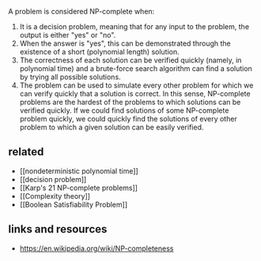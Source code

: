 A problem is considered NP-complete when:

1. It is a decision problem, meaning that for any input to the problem, the output is either "yes" or "no".
2. When the answer is "yes", this can be demonstrated through the existence of a short (polynomial length) solution.
3. The correctness of each solution can be verified quickly (namely, in polynomial time) and a brute-force search algorithm can find a solution by trying all possible solutions.
4. The problem can be used to simulate every other problem for which we can verify quickly that a solution is correct. In this sense, NP-complete problems are the hardest of the problems to which solutions can be verified quickly. If we could find solutions of some NP-complete problem quickly, we could quickly find the solutions of every other problem to which a given solution can be easily verified.

## related

- [[nondeterministic polynomial time]]
- [[decision problem]]
- [[Karp's 21 NP-complete problems]]
- [[Complexity theory]]
- [[Boolean Satisfiability Problem]]

## links and resources

- https://en.wikipedia.org/wiki/NP-completeness